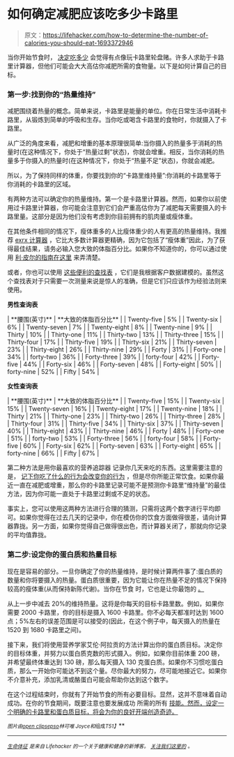 # 如何确定减肥应该吃多少卡路里

> 原文：<https://lifehacker.com/how-to-determine-the-number-of-calories-you-should-eat-1693372946>

当你开始节食时， [决定吃多少](https://lifehacker.com/how-to-lose-weight-without-counting-calories-1691715560) 会觉得有点像玩卡路里轮盘赌。许多人求助于卡路里计算器，但他们可能会大大高估你减肥所需的食物量。以下是如何计算自己的目标。



### 第一步:找到你的“热量维持”

减肥围绕着热量的概念。简单来说，卡路里是能量的单位。你在日常生活中消耗卡路里，从锻炼到简单的呼吸和生存。当你吃或喝含卡路里的食物时，你就摄入了卡路里。

从广泛的角度来看，减肥和增重的基本原理很简单:当你摄入的热量多于消耗的热量时(在这种情况下，你处于“热量过剩”状态)，你就会增重。相反，当你消耗的热量多于你摄入的热量时(在这种情况下，你处于“热量不足”状态)，你就会减肥。

所以，为了保持同样的体重，你要找到你的“卡路里维持量”:你消耗的卡路里等于你消耗的卡路里的区域。

有两种方法可以确定你的热量维持。第一个是卡路里计算器。然而，如果你以前使用过卡路里计算器，你可能会注意到它们会严重高估你为了减肥每天需要摄入的卡路里量。这部分是因为他们没有考虑到你目前拥有的肌肉量或瘦体重。

在其他条件相同的情况下，瘦体重多的人比瘦体重少的人有更高的热量维持。我推荐 [exrx 计算器](http://www.exrx.net/Calculators/CalRequire.html) ，它比大多数计算器更精确，因为它包括了“瘦体重”因此，为了获得最佳结果，请务必输入您大致的体脂百分比。如果你不知道你的，你可以通过使用 [利·皮尔的指南在这里](http://www.leighpeele.com/body-fat-pictures-and-percentages) 来弄清楚。

或者，你也可以使用 [这些便利的查找表](http://dicktalens.com/figure-out-your-body-fat-pecentage-from-waist-measurements/) ，它们是我根据客户数据建模的。虽然这个查找表对于只需要一次测量来说是惊人的准确，但是它们只应该作为经验法则来使用。

**男性查询表**

<colgroup><col></colgroup>
| **腰围(英寸)** | **大致的体脂百分比** |
| Twenty-five | 5% |
| Twenty-six | 6% |
| Twenty-seven | 7% |
| Twenty-eight | 8% |
| Twenty-nine | 9% |
| Thirty | 10% |
| Thirty-one | 11% |
| Thirty-two | 13% |
| Thirty-three | 15% |
| Thirty-four | 17% |
| Thirty-five | 19% |
| Thirty-six | 21% |
| Thirty-seven | 23% |
| Thirty-eight | 26% |
| Thirty-nine | 29% |
| Forty | 31% |
| Forty-one | 34% |
| forty-two | 36% |
| Forty-three | 39% |
| forty-four | 42% |
| Forty-five | 44% |
| Forty-six | 46% |
| Forty-seven | 48% |
| Forty-eight | 50% |
| forty-nine | 52% |
| Fifty | 54% |

**女性查询表**

<colgroup><col></colgroup>
| **腰围(英寸)** | **大致的体脂百分比** |
| Twenty-five | 15% |
| Twenty-six | 15% |
| Twenty-seven | 16% |
| Twenty-eight | 17% |
| Twenty-nine | 18% |
| Thirty | 21% |
| Thirty-one | 23% |
| Thirty-two | 26% |
| Thirty-three | 28% |
| Thirty-four | 31% |
| Thirty-five | 34% |
| Thirty-six | 37% |
| Thirty-seven | 40% |
| Thirty-eight | 43% |
| Thirty-nine | 46% |
| Forty | 48% |
| Forty-one | 51% |
| forty-two | 53% |
| Forty-three | 56% |
| forty-four | 58% |
| Forty-five | 60% |
| Forty-six | 62% |
| Forty-seven | 63% |
| Forty-eight | 65% |
| forty-nine | 66% |
| Fifty | 67% |

第二种方法是用你最喜欢的营养追踪器 记录你几天来吃的东西。这里需要注意的是， [记下你吃了什么的行为会改变你的行为](http://lifehacker.com/keep-a-daily-food-diary-to-track-your-diet-lose-weight-5964540) ，但是尽你所能正常饮食。如果你最近一直在减肥或增重，那么你的卡路里记录可能不是预测你卡路里“维持量”的最佳方法，因为你可能一直处于卡路里过剩或不足的状态。

事实上，您可以使用这两种方法进行合理的猜测，只需将这两个数字进行平均即可。如果你觉得在过去几天的记录中，你在模仿你的饮食方面做得很差，请向计算器靠拢。另一方面，如果你觉得自己做得很出色，而计算器关闭了，那就向你记录的平均值靠拢。

### **第二步:设定你的蛋白质和热量目标**

现在是容易的部分。一旦你确定了你的热量维持，是时候计算两件事了:蛋白质的数量和你将要摄入的热量。蛋白质很重要，因为它能让你在热量不足的情况下保持较高的瘦体重(从而保持新陈代谢)。当你在节食 时，它也是让你最饱的 [。](http://www.ncbi.nlm.nih.gov/pubmed/18296329)

从上一步中减去 20%的维持热量。这将是你每天的目标卡路里数。例如，如果你需要 2000 卡路里，你的目标是摄入 1600 卡路里。你不必每天都准时达到 1600 点；5%左右的误差范围是可以接受的(因此，在这个例子中，每天摄入的热量在 1520 到 1680 卡路里之间)。

接下来，我们将使用营养学家艾伦·阿拉贡的方法计算出你的蛋白质目标。决定你的目标体重，并努力以蛋白质克数的形式摄入。例如，如果你目前体重 200 磅，并希望最终体重达到 130 磅，那么每天摄入 130 克蛋白质。如果你不习惯吃蛋白质，那么一开始你可能达不到这个量。尽你最大的努力，尽可能地接近它。如果你不介意补充，添加乳清或酪蛋白可能会帮助你达到这个数字。

在这个过程结束时，你就有了开始节食的所有必要目标。显然，这并不意味着自动成功。在你的节食期间，既要注意也要发展成功 所需的所有 [技能。然而，设定一个明确的卡路里和蛋白质目标，将会为你的良好开端创造奇迹。](http://lifehacker.com/fitness-is-a-skill-not-a-talent-heres-how-to-develop-1651281013)

<small>*图片由*</small>[<small>*open clips*</small>](http://pixabay.com/en/calculator-tool-calculation-office-159535/)<small></small>*[<small>*epso*</small>](https://www.flickr.com/photos/epsos/)<small></small>*<small>*林可唯 Joyce*</small><small>*和*组成*T51】*</small>**

* * *

*[*<small>生命体征</small>*](http://vitals.lifehacker.com/) *<small>是来自 Lifehacker 的一个关于健康和健身的新博客。</small>* [*<small>关注我们这里的</small>*](https://twitter.com/VitalsLH) <small>*。*</small>*